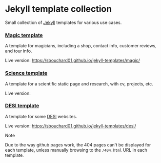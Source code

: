 # Jekyll template collection

Small collection of [Jekyll](https://jekyllrb.com/) templates for various use cases.

### [Magic template](magic/README.md)
A template for magicians, including a shop, contact info, customer reviews, and tour info.

Live version: https://sbouchard01.github.io/jekyll-templates/magic/

### [Science template](science/README.md)
A template for a scientific static page and research, with cv, projects, etc.

Live version:

### [DESI template](desi/README.md)
A template for some [DESI](https://desi.lbl.gov/) websites.

Live version: https://sbouchard01.github.io/jekyll-templates/desi/


> [!NOTE]
> Due to the way github pages work, the 404 pages can't be displayed for each template, unless manually browsing to the `/404.html` URL in each template.